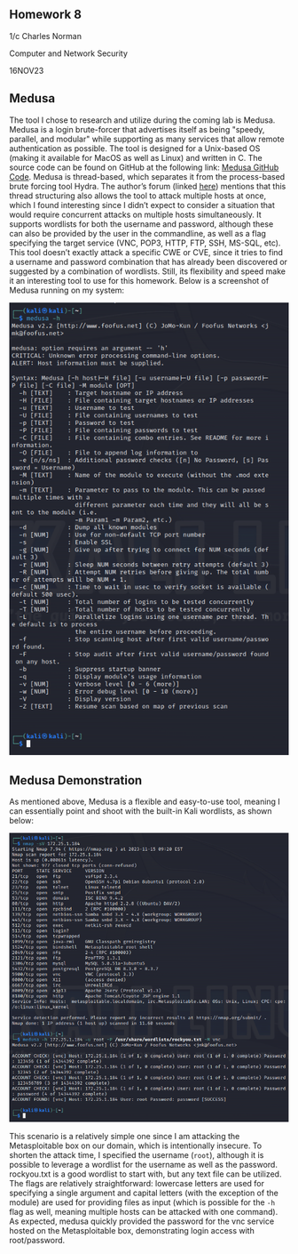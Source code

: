 ## Homework 8
1/c Charles Norman

Computer and Network Security

16NOV23

## Medusa
The tool I chose to research and utilize during the coming lab is Medusa. Medusa is a login brute-forcer that advertises itself as being "speedy, parallel, and modular" while supporting as many services that allow remote authentication as possible. The tool is designed for a Unix-based OS (making it available for MacOS as well as Linux) and written in C. The source code can be found on GitHub at the following link: [Medusa GitHub Code](https://github.com/jmk-foofus/medusa). Medusa is thread-based, which separates it from the process-based brute forcing tool Hydra. The author’s forum (linked [here]( http://foofus.net/?page_id=51)) mentions that this thread structuring also allows the tool to attack multiple hosts at once, which I found interesting since I didn’t expect to consider a situation that would require concurrent attacks on multiple hosts simultaneously. It supports wordlists for both the username and password, although these can also be provided by the user in the commandline, as well as a flag specifying the target service (VNC, POP3, HTTP, FTP, SSH, MS-SQL, etc). This tool doesn’t exactly attack a specific CWE or CVE, since it tries to find a username and password combination that has already been discovered or suggested by a combination of wordlists. Still, its flexibility and speed make it an interesting tool to use for this homework. Below is a screenshot of Medusa running on my system: 

![Medusa Help Screen](https://github.com/ns5sonny/norman-CNS-Lab-23/blob/main/Homework%208/Medusa-h.png)

## Medusa Demonstration
As mentioned above, Medusa is a flexible and easy-to-use tool, meaning I can essentially point and shoot with the built-in Kali wordlists, as shown below:

![Medusa In Action](https://github.com/ns5sonny/norman-CNS-Lab-23/blob/main/Homework%208/Medusa%20Attack.png)

This scenario is a relatively simple one since I am attacking the Metasploitable box on our domain, which is intentionally insecure. To shorten the attack time, I specified the username (`root`), although it is possible to leverage a wordlist for the username as well as the password. rockyou.txt is a good wordlist to start with, but any text file can be utilized. The flags are relatively straightforward: lowercase letters are used for specifying a single argument and capital letters (with the exception of the module) are used for providing files as input (which is possible for the `-h` flag as well, meaning multiple hosts can be attacked with one command). As expected, medusa quickly provided the password for the vnc service hosted on the Metasploitable box, demonstrating login access with root/password.
